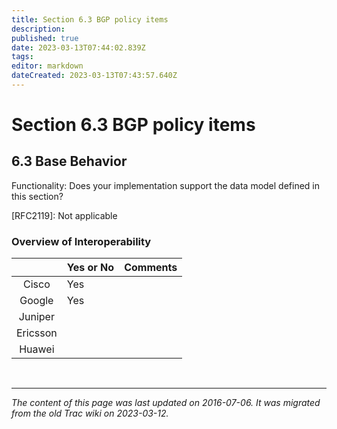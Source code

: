 ```yaml
---
title: Section 6.3 BGP policy items
description: 
published: true
date: 2023-03-13T07:44:02.839Z
tags: 
editor: markdown
dateCreated: 2023-03-13T07:43:57.640Z
---
```


# Section 6.3 BGP policy items

## 6.3 Base Behavior

Functionality: Does your implementation support the data model defined in this section?

  [RFC2119]: Not applicable

### Overview of Interoperability 

|            |  Yes or No    |  Comments   |
|:----------:|---------------|-------------|
| Cisco      |   Yes         |             |
| Google     |   Yes         |             |
| Juniper    |               |             |
| Ericsson   |               |             |
| Huawei     |               |             |


&nbsp;
&nbsp;
&nbsp;

---

*The content of this page was last updated on 2016-07-06. It was migrated from the old Trac wiki on 2023-03-12.*